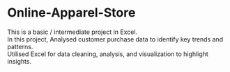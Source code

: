 # Online-Apparel-Store
This is a basic / intermediate project in Excel. <br>
In this project, Analysed customer purchase data to identify key trends and patterns. <br>
Utilised Excel for data cleaning, analysis, and visualization to highlight insights.
